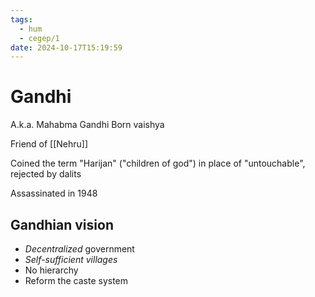 ```yaml
---
tags:
  - hum
  - cegep/1
date: 2024-10-17T15:19:59
---
```


# Gandhi

A.k.a. Mahabma Gandhi
Born vaishya

Friend of [[Nehru]]

Coined the term "Harijan" ("children of god") in place of "untouchable", rejected by dalits

Assassinated in 1948

## Gandhian vision

- *Decentralized* government
- *Self-sufficient villages*
- No hierarchy
- Reform the caste system

